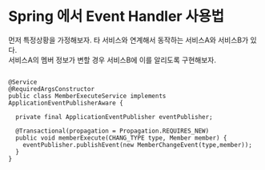 # Spring 에서 Event Handler 사용법

먼저 특정상황을 가정해보자. 타 서비스와 연계해서 동작하는 서비스A와 서비스B가 있다.    
서비스A의 멤버 정보가 변할 경우 서비스B에 이를 알리도록 구현해보자. 

```

@Service
@RequiredArgsConstructor
public class MemberExecuteService implements ApplicationEventPublisherAware {

  private final ApplicationEventPublisher eventPublisher;
  
  @Transactional(propagation = Propagation.REQUIRES_NEW)
  public void memberExecute(CHANG_TYPE type, Member member) {
    eventPublisher.publishEvent(new MemberChangeEvent(type,member));
  }
}

```

